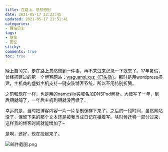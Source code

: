 ```yaml
---
title: 在路上，忽然想到
date: 2021-05-17 22:22:45
updated: 2021-05-17 22:51:41
categories:
- 建站日志
tags:
- 随笔
- 回忆
sticky:
comments: true
toc: true
---
```


晚上自习完，走在路上忽然想到一件事，再不来过来记录一下就忘了。17年暑假，曾经搭建过的第一个博客网站：[waguansi.xyz（已失效）](https://waguansi.xyz)。那时是用wordpress搭建，主机商的虚拟主机支持一键安装博客系统，所以不用特别折腾。
<!-- more -->

之前和现在一样，也是用的namesilo买域名加DNSPod解析。大概写了一年，到后期就鸽了，一年后主机到期就没再续了。

幸运的是，当时把博客内容一片一片复制保存下来了。之后的一段时间，虽然网站没了，保留下来的那个文本还是被我当成日记在接着写。啥时候迁移一部分过来，这样我的博客时间就能增加了~

是啊，还好，现在捡起来了。

![邮件截图.png](https://i.loli.net/2021/05/19/W3YgwRSyvbG2cjn.png)
